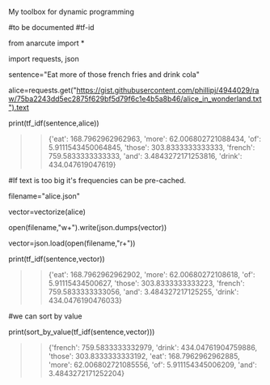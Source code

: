 My toolbox for dynamic programming

#to be documented
#tf-id

from anarcute import *

import requests, json

sentence="Eat more of those french fries and drink cola"

alice=requests.get("https://gist.githubusercontent.com/phillipj/4944029/raw/75ba2243dd5ec2875f629bf5d79f6c1e4b5a8b46/alice_in_wonderland.txt").text

print(tf_idf(sentence,alice))

>> {'eat': 168.7962962962963, 'more': 62.006802721088434, 'of': 5.9111543450064845, 'those': 303.8333333333333, 'french': 759.5833333333333, 'and': 3.4843272171253816, 'drink': 434.047619047619}

#If text is too big it's frequencies can be pre-cached.

filename="alice.json"

vector=vectorize(alice)

open(filename,"w+").write(json.dumps(vector))

vector=json.load(open(filename,"r+"))

print(tf_idf(sentence,vector))

>>{'eat': 168.7962962962902, 'more': 62.00680272108618, 'of': 5.91115434500627, 'those': 303.8333333333223, 'french': 759.5833333333056, 'and': 3.484327217125255, 'drink': 434.0476190476033}



#we can sort by value

print(sort_by_value(tf_idf(sentence,vector)))

>>{'french': 759.5833333332979, 'drink': 434.04761904759886, 'those': 303.8333333333192, 'eat': 168.7962962962885, 'more': 62.006802721085556, 'of': 5.911154345006209, 'and': 3.4843272171252204}

